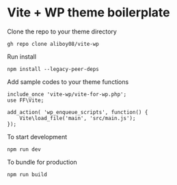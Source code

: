 <h1>Vite + WP theme boilerplate</h1>

Clone the repo to your theme directory
```
gh repo clone aliboy08/vite-wp
```

Run install
```
npm install --legacy-peer-deps
```


Add sample codes to your theme functions
```
include_once 'vite-wp/vite-for-wp.php';
use FF\Vite;

add_action( 'wp_enqueue_scripts', function() {
    Vite\load_file('main', 'src/main.js');
});
```

To start development
```
npm run dev
```


To bundle for production
```
npm run build
```
